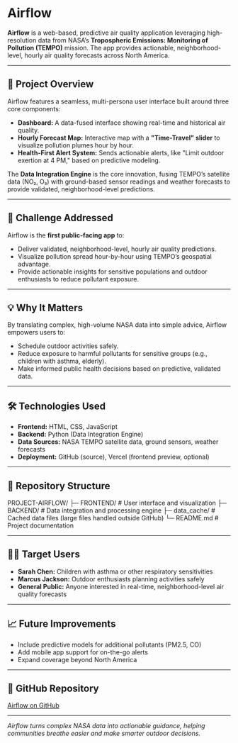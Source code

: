 # Airflow

**Airflow** is a web-based, predictive air quality application leveraging high-resolution data from NASA’s **Tropospheric Emissions: Monitoring of Pollution (TEMPO)** mission. The app provides actionable, neighborhood-level, hourly air quality forecasts across North America.

---

## 🚀 Project Overview

Airflow features a seamless, multi-persona user interface built around three core components:

- **Dashboard:** A data-fused interface showing real-time and historical air quality.  
- **Hourly Forecast Map:** Interactive map with a **"Time-Travel" slider** to visualize pollution plumes hour by hour.  
- **Health-First Alert System:** Sends actionable alerts, like "Limit outdoor exertion at 4 PM," based on predictive modeling.

The **Data Integration Engine** is the core innovation, fusing TEMPO’s satellite data (NO₂, O₃) with ground-based sensor readings and weather forecasts to provide validated, neighborhood-level predictions.

---

## 🎯 Challenge Addressed

Airflow is the **first public-facing app** to:

- Deliver validated, neighborhood-level, hourly air quality predictions.  
- Visualize pollution spread hour-by-hour using TEMPO’s geospatial advantage.  
- Provide actionable insights for sensitive populations and outdoor enthusiasts to reduce pollutant exposure.

---

## 💡 Why It Matters

By translating complex, high-volume NASA data into simple advice, Airflow empowers users to:

- Schedule outdoor activities safely.  
- Reduce exposure to harmful pollutants for sensitive groups (e.g., children with asthma, elderly).  
- Make informed public health decisions based on predictive, validated data.

---

## 🛠️ Technologies Used

- **Frontend:** HTML, CSS, JavaScript  
- **Backend:** Python (Data Integration Engine)  
- **Data Sources:** NASA TEMPO satellite data, ground sensors, weather forecasts  
- **Deployment:** GitHub (source), Vercel (frontend preview, optional)

---

## 📂 Repository Structure

PROJECT-AIRFLOW/
├─ FRONTEND/ # User interface and visualization
├─ BACKEND/ # Data integration and processing engine
├─ data_cache/ # Cached data files (large files handled outside GitHub)
└─ README.md # Project documentation


---

## 👩‍💻 Target Users

- **Sarah Chen:** Children with asthma or other respiratory sensitivities  
- **Marcus Jackson:** Outdoor enthusiasts planning activities safely  
- **General Public:** Anyone interested in real-time, neighborhood-level air quality forecasts

---

## 📈 Future Improvements

- Include predictive models for additional pollutants (PM2.5, CO)  
- Add mobile app support for on-the-go alerts  
- Expand coverage beyond North America  

---

## 🔗 GitHub Repository

[Airflow on GitHub](https://github.com/SSM2-9/PROJECT-AIRFLOW)

---

*Airflow turns complex NASA data into actionable guidance, helping communities breathe easier and make smarter outdoor decisions.*
